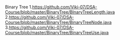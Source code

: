 Binary Tree
1.https://github.com/Viki-07/DSA-Course/blob/master/BinaryTree/BInaryTreeLength.java
2.https://github.com/Viki-07/DSA-Course/blob/master/BinaryTree/BinaryTreeNode.java
3.https://github.com/Viki-07/DSA-Course/blob/master/BinaryTree/BinaryTreeUse.java
